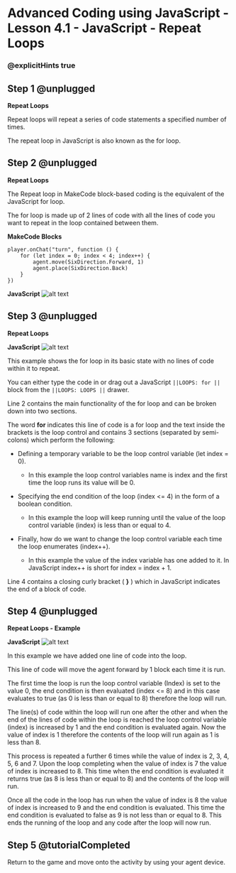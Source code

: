 # Advanced Coding using JavaScript - Lesson 4.1 - JavaScript - Repeat Loops

### @explicitHints true


## Step 1 @unplugged
**Repeat Loops**

Repeat loops will repeat a series of code statements a specified number of times.

The repeat loop in JavaScript is also known as the for loop.

## Step 2 @unplugged
**Repeat Loops**

The Repeat loop in MakeCode block-based coding is the equivalent of the JavaScript for loop.

The for loop is made up of 2 lines of code with all the lines of code you want to repeat in the loop contained between them.

**MakeCode Blocks**
```blocks 
player.onChat("turn", function () {
    for (let index = 0; index < 4; index++) {
        agent.move(SixDirection.Forward, 1)
        agent.place(SixDirection.Back)
    }
})
```

**JavaScript**
![alt text](https://advancedjs.codingcredentials.com/Lesson4/4.1/images/1.jpg?raw=true "JavaScript")

## Step 3 @unplugged
**Repeat Loops**

**JavaScript**
![alt text](https://advancedjs.codingcredentials.com/Lesson4/4.1/images/2.jpg?raw=true "JavaScript")


This example shows the for loop in its basic state with no lines of code within it to repeat.

You can either type the code in or drag out a JavaScript ``||LOOPS: for ||`` block from the ``||LOOPS: LOOPS ||`` drawer.

Line 2 contains the main functionality of the for loop and can be broken down into two sections.

The word **for** indicates this line of code is a for loop and the text inside the brackets is the loop control
and contains 3 sections (separated by semi-colons) which perform the following:

- Defining a temporary variable to be the loop control variable (let index = 0). 
    - In this example the loop control variables name is index and the first time the loop runs its value will be 0. 


- Specifying the end condition of the loop (index <= 4) in the form of a boolean condition. 
    - In this example the loop will keep running until the value of the loop control variable (index) is less than or equal to 4.


- Finally, how do we want to change the loop control variable each time the loop enumerates (index++). 
    - In this example the value of the index variable has one added to it. In JavaScript index++ is short for index = index + 1.


Line 4 contains a closing curly bracket ( **}** ) which in JavaScript indicates the end of a block of code.

## Step 4 @unplugged
**Repeat Loops - Example**

**JavaScript**
![alt text](https://advancedjs.codingcredentials.com/Lesson4/4.1/images/3.jpg?raw=true "JavaScript")

In this example we have added one line of code into the loop.

This line of code will move the agent forward by 1 block each time it is run.

The first time the loop is run the loop control variable (Index) is set to the value 0, the end condition is then evaluated (index <= 8) and in this case evaluates to true (as 0 is less than or equal to 8) therefore the loop will run.

The line(s) of code within the loop will run one after the other and when the end of the lines of code within the loop is reached the loop control variable (index) is increased by 1 and the end condition is evaluated again. Now the value of index is 1 therefore the contents of the loop will run again as 1 is less than 8.

This process is repeated a further 6 times while the value of index is 2, 3, 4, 5, 6 and 7. Upon the loop completing when the value of index is 7 the value of index is increased to 8. This time when the end condition is evaluated it returns true (as 8 is less than or equal to 8) and the contents of the loop will run.

Once all the code in the loop has run when the value of index is 8 the value of index is increased to 9 and the end condition is evaluated. This time the end condition is evaluated to false as 9 is not less than or equal to 8. This ends the running of the loop and any code after the loop will now run.

## Step 5 @tutorialCompleted
Return to the game and move onto the activity by using your agent device. 